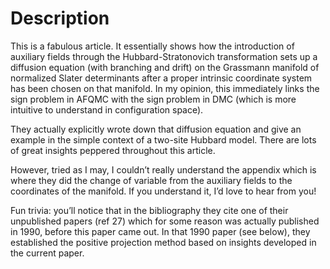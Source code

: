 # Description

This is a fabulous article. It essentially shows how the introduction of auxiliary fields through the Hubbard-Stratonovich transformation sets up a diffusion equation (with branching and drift) on the Grassmann manifold of normalized Slater determinants after a proper intrinsic coordinate system has been chosen on that manifold. In my opinion, this immediately links the sign problem in AFQMC with the sign problem in DMC (which is more intuitive to understand in configuration space).

They actually explicitly wrote down that diffusion equation and give an example in the simple context of a two-site Hubbard model. There are lots of great insights peppered throughout this article.

However, tried as I may, I couldn’t really understand the appendix which is where they did the change of variable from the auxiliary fields to the coordinates of the manifold. If you understand it, I’d love to hear from you!

Fun trivia: you’ll notice that in the bibliography they cite one of their unpublished papers (ref 27) which for some reason was actually published in 1990, before this paper came out. In that 1990 paper (see below), they established the positive projection method based on insights developed in the current paper.